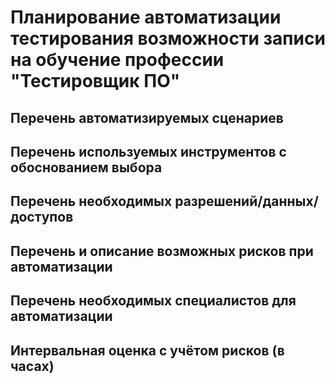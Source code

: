 # Планирование автоматизации тестирования возможности записи на обучение профессии "Тестировщик ПО"

## Перечень автоматизируемых сценариев

## Перечень используемых инструментов с обоснованием выбора

## Перечень необходимых разрешений/данных/доступов

## Перечень и описание возможных рисков при автоматизации

## Перечень необходимых специалистов для автоматизации

## Интервальная оценка с учётом рисков (в часах)
